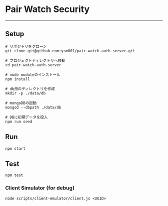 # Pair Watch Security
---

## Setup

```
# リポジトリをクローン
git clone git@github.com:ysm001/pair-watch-auth-server.git

# プロジェクトディレクトリへ移動
cd pair-watch-auth-server

# node moduleのインストール
npm install

# db用のディレクトリを作成
mkdir -p ./data/db

# mongoDBの起動
mongod --dbpath ./data/db

# DBに初期データを投入
npm run seed
```

## Run

```
npm start
```

## Test

```
npm test
```

### Client Simulator (for debug)

```
node scripts/client-emulator/client.js <UUID>
```
